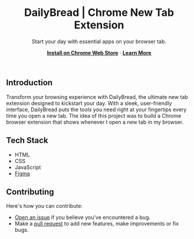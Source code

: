 <h1 align="center">DailyBread | Chrome New Tab Extension</h1>

<p align="center">
  Start your day with essential apps on your browser tab.
</p>

<p align="center">
  <a href="https://chromewebstore.google.com/detail/dailybread/bimhhhjpgkkandlcpiplkpmghikccpmo"><strong>Install on Chrome Web Store</strong></a> ·
  <a href="https://medium.com/soliudeen-case-studies/building-dailybread-60a47262745b"><strong>Learn More</strong></a>
</p>


<br/>

## Introduction

Transform your browsing experience with DailyBread, the ultimate new tab extension designed to kickstart your day. With a sleek, user-friendly interface, DailyBread puts the tools you need right at your fingertips every time you open a new tab. 
The idea of this project was to build a Chrome browser extension that shows whenever I open a new tab in my browser.

## Tech Stack

- HTML
- CSS
- JavaScript
- [Figma](https://figma.com)

## Contributing

Here's how you can contribute:

- [Open an issue](https://github.com/WebMaye/DailyBread/issues) if you believe you've encountered a bug.
- Make a [pull request](https://github.com/WebMaye/DailyBread/pulls) to add new features, make improvements or fix bugs.

